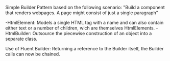 Simple Builder Pattern based on the following scenario:
"Build a component that renders webpages. A page might consist of just a single paragraph"

-HtmlElement: Models a single HTML tag with a name and can also contain either text or a number of children, wich are themselves HtmlElements.
-HtmlBuilder: Outsource the piecewise construction of an object into a separate class.

Use of Fluent Builder: Returning a reference to the Builder itself, the Builder calls can now be chained.
